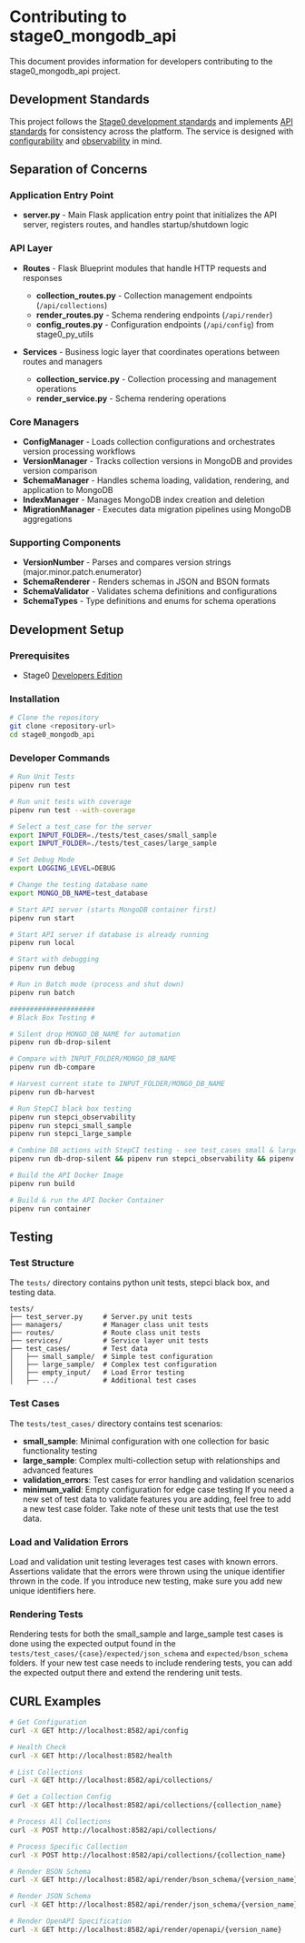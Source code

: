 # Contributing to stage0_mongodb_api

This document provides information for developers contributing to the stage0_mongodb_api project.

## Development Standards

This project follows the [Stage0 development standards](https://github.com/agile-learning-institute/stage0/blob/main/developer_edition/docs/contributing.md) and implements [API standards](https://github.com/agile-learning-institute/stage0/blob/main/developer_edition/docs/api-standards.md) for consistency across the platform. The service is designed with [configurability](https://github.com/agile-learning-institute/stage0/blob/main/developer_edition/docs/service-configurability.md) and [observability](https://github.com/agile-learning-institute/stage0/blob/main/developer_edition/docs/service-observability.md) in mind.

## Separation of Concerns

### Application Entry Point

- **server.py** - Main Flask application entry point that initializes the API server, registers routes, and handles startup/shutdown logic

### API Layer

- **Routes** - Flask Blueprint modules that handle HTTP requests and responses
  - **collection_routes.py** - Collection management endpoints (`/api/collections`)
  - **render_routes.py** - Schema rendering endpoints (`/api/render`)
  - **config_routes.py** - Configuration endpoints (`/api/config`) from stage0_py_utils

- **Services** - Business logic layer that coordinates operations between routes and managers
  - **collection_service.py** - Collection processing and management operations
  - **render_service.py** - Schema rendering operations

### Core Managers

- **ConfigManager** - Loads collection configurations and orchestrates version processing workflows
- **VersionManager** - Tracks collection versions in MongoDB and provides version comparison
- **SchemaManager** - Handles schema loading, validation, rendering, and application to MongoDB
- **IndexManager** - Manages MongoDB index creation and deletion
- **MigrationManager** - Executes data migration pipelines using MongoDB aggregations

### Supporting Components

- **VersionNumber** - Parses and compares version strings (major.minor.patch.enumerator)
- **SchemaRenderer** - Renders schemas in JSON and BSON formats
- **SchemaValidator** - Validates schema definitions and configurations
- **SchemaTypes** - Type definitions and enums for schema operations

## Development Setup

### Prerequisites

- Stage0 [Developers Edition](https://github.com/agile-learning-institute/stage0/blob/main/developer_edition/README.md)

### Installation

```bash
# Clone the repository
git clone <repository-url>
cd stage0_mongodb_api
```

### Developer Commands

```bash
# Run Unit Tests
pipenv run test

# Run unit tests with coverage
pipenv run test --with-coverage

# Select a test_case for the server
export INPUT_FOLDER=./tests/test_cases/small_sample
export INPUT_FOLDER=./tests/test_cases/large_sample

# Set Debug Mode
export LOGGING_LEVEL=DEBUG

# Change the testing database name
export MONGO_DB_NAME=test_database

# Start API server (starts MongoDB container first)
pipenv run start

# Start API server if database is already running
pipenv run local

# Start with debugging
pipenv run debug

# Run in Batch mode (process and shut down)
pipenv run batch

#####################
# Black Box Testing #

# Silent drop MONGO_DB_NAME for automation
pipenv run db-drop-silent

# Compare with INPUT_FOLDER/MONGO_DB_NAME
pipenv run db-compare

# Harvest current state to INPUT_FOLDER/MONGO_DB_NAME
pipenv run db-harvest

# Run StepCI black box testing 
pipenv run stepci_observability
pipenv run stepci_small_sample
pipenv run stepci_large_sample

# Combine DB actions with StepCI testing - see test_cases small & large
pipenv run db-drop-silent && pipenv run stepci_observability && pipenv run db-compare

# Build the API Docker Image
pipenv run build

# Build & run the API Docker Container
pipenv run container
```

## Testing

### Test Structure

The `tests/` directory contains python unit tests, stepci black box, and testing data.

```
tests/
├── test_server.py     # Server.py unit tests
├── managers/          # Manager class unit tests
├── routes/            # Route class unit tests
├── services/          # Service layer unit tests
├── test_cases/        # Test data 
│   ├── small_sample/  # Simple test configuration
│   ├── large_sample/  # Complex test configuration
│   ├── empty_input/   # Load Error testing
│   ├── .../           # Additional test cases
```
 
### Test Cases

The `tests/test_cases/` directory contains test scenarios:

- **small_sample**: Minimal configuration with one collection for basic functionality testing
- **large_sample**: Complex multi-collection setup with relationships and advanced features
- **validation_errors**: Test cases for error handling and validation scenarios
- **minimum_valid**: Empty configuration for edge case testing
If you need a new set of test data to validate features you are adding, feel free to add a new test case folder. Take note of these unit tests that use the test data. 

### Load and Validation Errors
 Load and validation unit testing leverages test cases with known errors. Assertions validate that the errors were thrown using the unique identifier thrown in the code. If you introduce new testing, make sure you add new unique identifiers here.

### Rendering Tests
 Rendering tests for both the small_sample and large_sample test cases is done using the expected output found in the `tests/test_cases/{case}/expected/json_schema` and `expected/bson_schema` folders. If your new test case needs to include rendering tests, you can add the expected output there and extend the rendering unit tests.

## CURL Examples

```bash
# Get Configuration
curl -X GET http://localhost:8582/api/config

# Health Check
curl -X GET http://localhost:8582/health

# List Collections
curl -X GET http://localhost:8582/api/collections/

# Get a Collection Config
curl -X GET http://localhost:8582/api/collections/{collection_name}

# Process All Collections
curl -X POST http://localhost:8582/api/collections/

# Process Specific Collection
curl -X POST http://localhost:8582/api/collections/{collection_name}

# Render BSON Schema
curl -X GET http://localhost:8582/api/render/bson_schema/{version_name}

# Render JSON Schema
curl -X GET http://localhost:8582/api/render/json_schema/{version_name}

# Render OpenAPI Specification
curl -X GET http://localhost:8582/api/render/openapi/{version_name}

```

